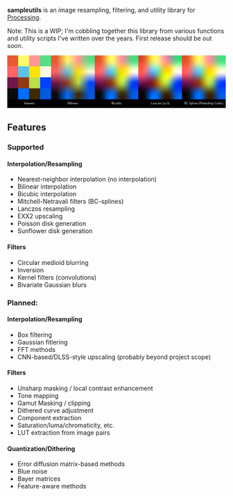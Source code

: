**sampleutils** is an image resampling, filtering, and utility library for [Processing](https://processing.org/).

Note: This is a WIP; I'm cobbling together this library from various functions and utility scripts I've written over the years. First release should be out soon.

![interpolation example](examples/sampleutils_interpolation/interpolation_example_output.png)

## Features
### Supported
#### Interpolation/Resampling
* Nearest-neighbor interpolation (no interpolation)
* Bilinear interpolation
* Bicubic interpolation
* Mitchell-Netravali filters (BC-splines)
* Lanczos resampling
* EXX2 upscaling
* Poisson disk generation
* Sunflower disk generation
#### Filters
* Circular medioid blurring
* Inversion
* Kernel filters (convolutions)
* Bivariate Gaussian blurs

### Planned:
#### Interpolation/Resampling
* Box filtering
* Gaussian fitlering
* FFT methods
* CNN-based/DLSS-style upscaling (probably beyond project scope)
#### Filters
* Unsharp masking / local contrast enhancement
* Tone mapping
* Gamut Masking / clipping
* Dithered curve adjustment
* Component extraction
* Saturation/luma/chromaticity, etc.
* LUT extraction from image pairs
#### Quantization/Dithering
* Error diffusion matrix-based methods
* Blue noise
* Bayer matrices
* Feature-aware methods


